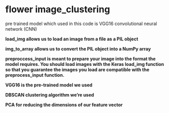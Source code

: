 # flower  image_clustering

pre trained model which used in this code is VGG16 convolutional neural network (CNN) 

**load_img allows us to load an image from a file as a PIL object**



**img_to_array allows us to convert the PIL object into a NumPy array**


**preproccess_input is meant to prepare your image into the format the model requires. You should load images with the Keras load_img function so that you guarantee the images you load are compatible with the preprocess_input function.**


**VGG16 is the pre-trained model we used**


**DBSCAN clustering algorithm we’re used**


**PCA for reducing the dimensions of our feature vector**


